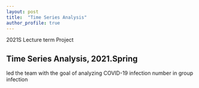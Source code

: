 ```yaml
---
layout: post
title:  "Time Series Analysis"
author_profile: true
---
```


2021S Lecture term Project

## Time Series Analysis, 2021.Spring 

led the team with the goal of analyzing COVID-19 infection number in group infection